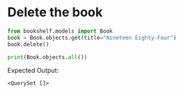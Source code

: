 # Delete the book

```python
from bookshelf.models import Book
book = Book.objects.get(title="Nineteen Eighty-Four")
book.delete()

print(Book.objects.all())
```

Expected Output:

```plaintext
<QuerySet []>
```
